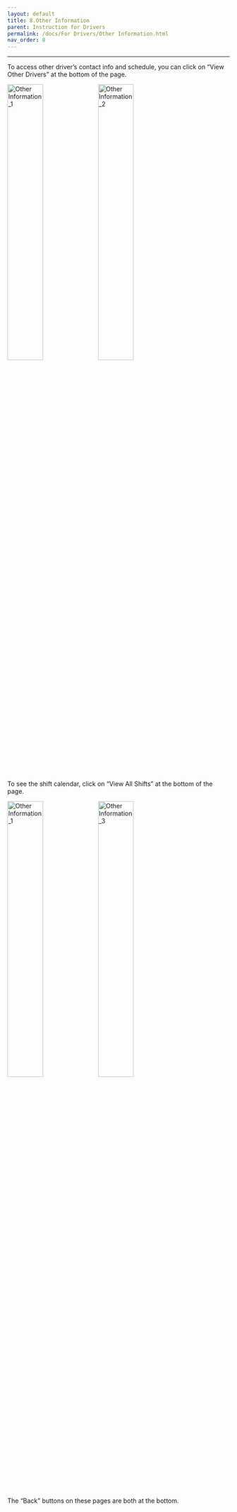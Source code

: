 ```yaml
---
layout: default
title: 8.Other Information
parent: Instruction for Drivers
permalink: /docs/For Drivers/Other Information.html
nav_order: 8
---
```


---
To access other driver’s contact info and schedule, you can click on “View Other Drivers” at the bottom of the page.

<img src="8.Other Information/Other Information_1.png" alt="Other Information_1" width="40%" />

<img src="8.Other Information/Other Information_2.png" alt="Other Information_2" width="40%" />

To see the shift calendar, click on “View All Shifts” at the bottom of the page.

<img src="8.Other Information/Other Information_1.png" alt="Other Information_1" width="40%" />

<img src="8.Other Information/Other Information_3.png" alt="Other Information_3" width="40%" />

The “Back” buttons on these pages are both at the bottom.